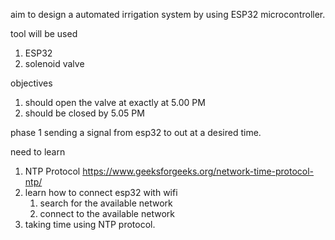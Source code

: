 aim
to design a automated irrigation system by using ESP32 microcontroller.

tool will be used
1. ESP32
2. solenoid valve 

objectives
1. should open the valve at exactly at 5.00 PM
2. should be closed by 5.05 PM

phase 1
sending a signal from esp32 to out at a desired time.

need to learn
1. NTP Protocol https://www.geeksforgeeks.org/network-time-protocol-ntp/
2. learn how to connect esp32 with wifi
   1. search for the available network
   2. connect to the available network
4. taking time using NTP protocol.

